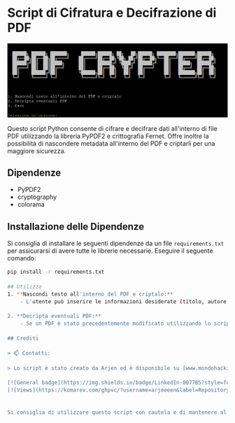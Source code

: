 # Script di Cifratura e Decifrazione di PDF

![Anteprima](https://github.com/arjeeeen/PDF-Crypter/blob/main/preview.png)

Questo script Python consente di cifrare e decifrare dati all'interno di file PDF utilizzando la libreria PyPDF2 e crittografia Fernet. Offre inoltre la possibilità di nascondere metadata all'interno del PDF e criptarli per una maggiore sicurezza.

## Dipendenze
- PyPDF2
- cryptography
- colorama
## Installazione delle Dipendenze
Si consiglia di installare le seguenti dipendenze da un file `requirements.txt` per assicurarsi di avere tutte le librerie necessarie. Eseguire il seguente comando:

```bash
pip install -r requirements.txt

## Utilizzo
1. **Nascondi testo all'interno del PDF e criptalo:**
    - L'utente può inserire le informazioni desiderate (titolo, autore, soggetto, ecc.) che saranno cifrate e nascoste all'interno del PDF.

2. **Decripta eventuali PDF:**
    - Se un PDF è stato precedentemente modificato utilizzando lo script e contiene metadata criptati, è possibile decifrarli per recuperare le informazioni originali.

## Crediti

> 📫 Contatti:

> Lo script è stato creato da Arjen ed è disponibile su [www.mondohacking.com](www.mondohacking.com)

[![General badge](https://img.shields.io/badge/LinkedIn-0077B5?style=for-the-badge&logo=linkedin&logoColor=white)](https://www.linkedin.com/in/arjen-van-zwam-aa0b93288/)
[![Views](https://komarev.com/ghpvc/?username=arjeeeen&label=Repository+Views)](https://github.com/arjeeeen/Scan-porte)


Si consiglia di utilizzare questo script con cautela e di mantenere al sicuro la chiave segreta per la crittografia dei dati.
